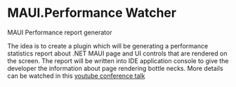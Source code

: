 # MAUI.Performance Watcher

MAUI Performance report generator

The idea is to create a plugin which will be generating a performance statistics report about .NET MAUI page and UI controls that are rendered on the screen. The report will be written into IDE application console to give the developer the information about page rendering bottle necks. 
More details can be watched in this [youtube conference talk](https://www.youtube.com/watch?v=gjFOd_z42uM)
